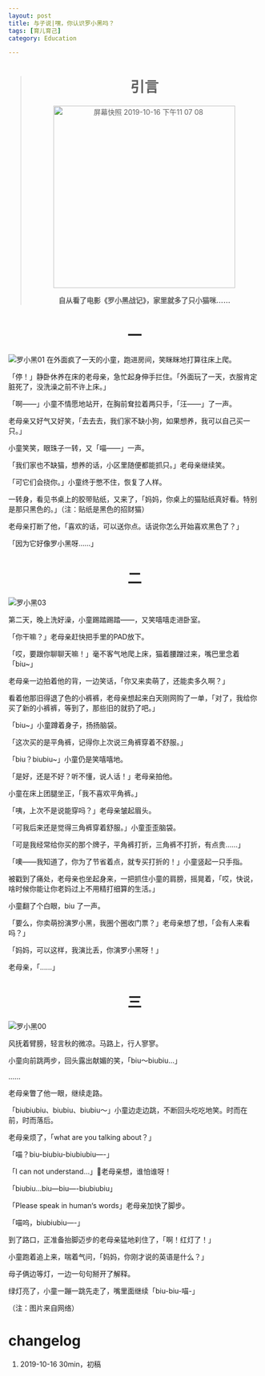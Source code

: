 ```yaml
---
layout: post
title: 与子说|嘿，你认识罗小黑吗？
tags: [育儿育己]
category: Education

---
```



> #  <center> 引言
>
> <center> <img width="363" alt="屏幕快照 2019-10-16 下午11 07 08" src="https://user-images.githubusercontent.com/23351109/66932418-276a7a80-f06a-11e9-8b14-272ac28db7a5.png">
>
> **自从看了电影《罗小黑战记》，家里就多了只小猫咪……**



# <center>  一
![罗小黑01](https://user-images.githubusercontent.com/23351109/66931375-9515a700-f068-11e9-9eee-2eec164424d2.jpeg)
在外面疯了一天的小童，跑进房间，笑眯眯地打算往床上爬。

「停！」静卧休养在床的老母亲，急忙起身伸手拦住。「外面玩了一天，衣服肯定脏死了，没洗澡之前不许上床。」

「啊——」小童不情愿地站开，在胸前耷拉着两只手，「汪——」了一声。

老母亲又好气又好笑，「去去去，我们家不缺小狗，如果想养，我可以自己买一只。」

小童笑笑，眼珠子一转，又「喵——」一声。

「我们家也不缺猫，想养的话，小区里随便都能抓只。」老母亲继续笑。

「可它们会挠你。」小童终于憋不住，恢复了人样。

一转身，看见书桌上的胶带贴纸，又来了，「妈妈，你桌上的猫贴纸真好看。特别是那只黑色的。」（注：贴纸是黑色的招财猫）

老母亲打断了他，「喜欢的话，可以送你点。话说你怎么开始喜欢黑色了？」

「因为它好像罗小黑呀……」


# <center> 二

![罗小黑03](https://user-images.githubusercontent.com/23351109/66932070-9e534380-f069-11e9-8087-9bfa9cebeda8.jpeg)

第二天，晚上洗好澡，小童踢踏踢踏——，又笑嘻嘻走进卧室。

「你干嘛？」老母亲赶快把手里的PAD放下。

「哎，要跟你聊聊天嘛！」毫不客气地爬上床，猫着腰蹭过来，嘴巴里念着「biu~」

老母亲一边拍着他的背，一边笑话，「你又来卖萌了，还能卖多久啊？」

看着他那旧得退了色的小裤裤，老母亲想起来白天刚网购了一单，「对了，我给你买了新的小裤裤，等到了，那些旧的就扔了吧。」

「biu~」小童蹲着身子，扬扬脑袋。

「这次买的是平角裤，记得你上次说三角裤穿着不舒服。」

「biu？biubiu~」小童仍是笑嘻嘻地。

「是好，还是不好？听不懂，说人话！」老母亲拍他。

小童在床上团腿坐正，「我不喜欢平角裤。」

「咦，上次不是说能穿吗？」老母亲皱起眉头。

「可我后来还是觉得三角裤穿着舒服。」小童歪歪脑袋。

「可是我经常给你买的那个牌子，平角裤打折，三角裤不打折，有点贵……」

「噢——我知道了，你为了节省着点，就专买打折的！」小童竖起一只手指。

被戳到了痛处，老母亲也坐起身来，一把抓住小童的肩膀，摇晃着，「哎，快说，啥时候你能让你老妈过上不用精打细算的生活。」

小童翻了个白眼，biu 了一声。

「要么，你卖萌扮演罗小黑，我圈个圈收门票？」老母亲想了想，「会有人来看吗？」

「妈妈，可以这样，我演比丢，你演罗小黑呀！」

老母亲，「……」

# <center> 三
![罗小黑00](https://user-images.githubusercontent.com/23351109/66932219-d9557700-f069-11e9-8523-9a52655e4e60.jpeg)

风抚着臂膀，轻言秋的微凉。马路上，行人寥寥。

小童向前跳两步，回头露出献媚的笑，「biu～biubiu...」

......

老母亲瞥了他一眼，继续走路。

「biubiubiu、biubiu、biubiu～」小童边走边跳，不断回头吃吃地笑。时而在前，时而落后。

老母亲烦了，「what are you talking about？」

「喵？biu-biubiu-biubiubiu—-」

「I can not understand...」老母亲想，谁怕谁呀！

「biubiu...biu—biu—-biubiubiu」

「Please speak in human‘s words」老母亲加快了脚步。

「喵呜，biubiubiu—-」

到了路口，正准备抬脚迈步的老母亲猛地刹住了，「啊！红灯了！」

小童跑着追上来，喘着气问，「妈妈，你刚才说的英语是什么？」

母子俩边等灯，一边一句句掰开了解释。

绿灯亮了，小童一蹦一跳先走了，嘴里面继续「biu-biu-喵-」


（注：图片来自网络）



# changelog
1. 2019-10-16 30min，初稿
